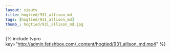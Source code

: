 ```yaml
--- 
layout: sieutv
title: hogtied/931_allison_md
tags: [hogtied/931_allison_md]
thumb_: hogtied/931_allison_md.jpg
---
```

{% include tvpro key="http://admin.fetishbox.com/_content/hogtied/931_allison_md.mp4" %} 
